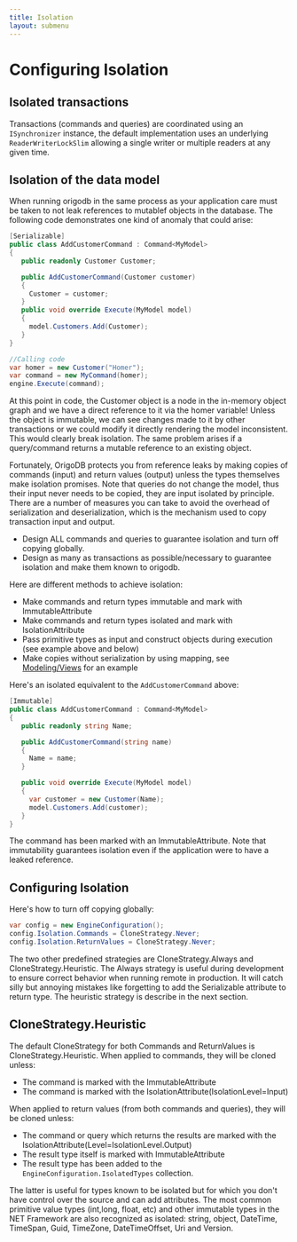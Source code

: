 ```yaml
---
title: Isolation
layout: submenu
---
```


# Configuring Isolation

## Isolated transactions
Transactions (commands and queries) are coordinated using an `ISynchronizer` instance, the default implementation uses an underlying `ReaderWriterLockSlim` allowing a single writer or multiple readers at any given time.

## Isolation of the data model
When running origodb in the same process as your application care must be taken to not leak references to mutablef objects in the database. The following code demonstrates one kind of anomaly that could arise:

```csharp
[Serializable]
public class AddCustomerCommand : Command<MyModel>
{
   public readonly Customer Customer;

   public AddCustomerCommand(Customer customer)
   {
     Customer = customer;
   }
   public void override Execute(MyModel model)
   {
     model.Customers.Add(Customer);
   }
}

//Calling code
var homer = new Customer("Homer");
var command = new MyCommand(homer);
engine.Execute(command);
```

At this point in code, the Customer object is a node in the in-memory object graph and we have a direct reference to it via the homer variable! Unless the object is immutable, we can see changes made to it by other transactions or we could modify it directly rendering the model inconsistent. This would clearly break isolation. The same problem arises if a query/command returns a mutable reference to an existing object.

Fortunately, OrigoDB protects you from reference leaks by making copies of commands (input) and return values (output) unless the types themselves make isolation promises. Note that queries do not change the model, thus their input never needs to be copied, they are input isolated by principle. There are a number of measures you can take to avoid the overhead of serialization and deserialization, which is the mechanism used to copy transaction input and output.

* Design ALL commands and queries to guarantee isolation and turn off copying globally.
* Design as many as transactions as possible/necessary to guarantee isolation and make them known to origodb.

Here are different methods to achieve isolation:
* Make commands and return types immutable and mark with ImmutableAttribute
* Make commands and return types isolated and mark with IsolationAttribute
* Pass primitive types as input and construct objects during execution (see example above and below)
* Make copies without serialization by using mapping, see [Modeling/Views](../../modeling/views) for an example

Here's an isolated equivalent to the `AddCustomerCommand` above:
```csharp
[Immutable]
public class AddCustomerCommand : Command<MyModel>
{
   public readonly string Name;

   public AddCustomerCommand(string name)
   {
     Name = name;
   }

   public void override Execute(MyModel model)
   {
     var customer = new Customer(Name);
     model.Customers.Add(customer);
   }
}
```

The command has been marked with an ImmutableAttribute. Note that immutability guarantees isolation even if the application were to have a leaked reference.

## Configuring Isolation
Here's how to turn off copying globally:

```csharp
var config = new EngineConfiguration();
config.Isolation.Commands = CloneStrategy.Never;
config.Isolation.ReturnValues = CloneStrategy.Never;
```
The two other predefined strategies are CloneStrategy.Always and CloneStrategy.Heuristic. The Always strategy is useful during development to ensure correct behavior when running remote in production. It will catch silly but annoying mistakes like forgetting to add the Serializable attribute to return type. The heuristic strategy is describe in the next section.

## CloneStrategy.Heuristic
The default CloneStrategy for both Commands and ReturnValues is CloneStrategy.Heuristic. When applied to commands, they will be cloned unless:

* The command is marked with the ImmutableAttribute
* The command is marked with the IsolationAttribute(IsolationLevel=Input)

When applied to return values (from both commands and queries), they will be cloned unless:

* The command or query which returns the results are marked with the IsolationAttribute(Level=IsolationLevel.Output)
* The result type itself is marked with ImmutableAttribute
* The result type has been added to the `EngineConfiguration.IsolatedTypes` collection.

The latter is useful for types known to be isolated but for which you don't have control over the source and can add attributes. The most common primitive value types (int,long, float, etc) and other immutable types in the NET Framework are also recognized as isolated: string, object, DateTime, TimeSpan, Guid, TimeZone, DateTimeOffset, Uri and Version.
